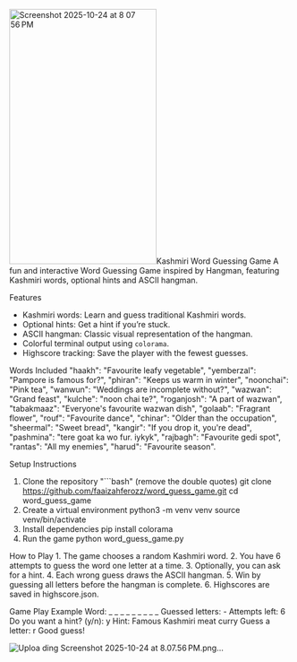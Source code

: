 <img width="263" height="455" alt="Screenshot 2025-10-24 at 8 07 56 PM" src="https://github.com/user-attachments/assets/3d97ca18-83a6-4b2c-ad16-22e3ef33e437" />Kashmiri Word Guessing Game 
A fun and interactive Word Guessing Game inspired by Hangman, featuring Kashmiri words, optional hints and ASCII hangman.  

Features
- Kashmiri words: Learn and guess traditional Kashmiri words.  
- Optional hints: Get a hint if you’re stuck.  
- ASCII hangman: Classic visual representation of the hangman.  
- Colorful terminal output using `colorama`.  
- Highscore tracking: Save the player with the fewest guesses. 

Words Included
    "haakh": "Favourite leafy vegetable",
    "yemberzal": "Pampore is famous for?",
    "phiran": "Keeps us warm in winter",
    "noonchai": "Pink tea",
    "wanwun": "Weddings are incomplete without?",
    "wazwan": "Grand feast",
    "kulche": "noon chai te?",
    "roganjosh": "A part of wazwan",
    "tabakmaaz": "Everyone's favourite wazwan dish",
    "golaab": "Fragrant flower",
    "rouf": "Favourite dance",
    "chinar": "Older than the occupation",
    "sheermal": "Sweet bread",
    "kangir": "If you drop it, you're dead",
    "pashmina": "tere goat ka wo fur. iykyk",
    "rajbagh": "Favourite gedi spot",
    "rantas": "All my enemies",
    "harud": "Favourite season".

Setup Instructions
  1. Clone the repository
  "```bash" (remove the double quotes)
  git clone https://github.com/faaizahferozz/word_guess_game.git
  cd word_guess_game
  2.	Create a virtual environment
  python3 -m venv venv
  source venv/bin/activate
  3.	Install dependencies
  pip install colorama
  4.	Run the game
  python word_guess_game.py


How to Play
	1.	The game chooses a random Kashmiri word.
	2.	You have 6 attempts to guess the word one letter at a time.
	3.	Optionally, you can ask for a hint.
	4.	Each wrong guess draws the ASCII hangman.
	5.	Win by guessing all letters before the hangman is complete.
	6.	Highscores are saved in highscore.json.

Game Play Example 
Word: _ _ _ _ _ _ _ _ _
Guessed letters: -
Attempts left: 6
Do you want a hint? (y/n): y
Hint: Famous Kashmiri meat curry
Guess a letter: r
Good guess!
    
![Uploa<img width="263" height="455" alt="Screenshot 2025-10-24 at 8 08 09 PM" src="https://github.com/user-attachments/assets/a6587625-82ee-48e2-8ab6-b55278f6adf6" />
ding Screenshot 2025-10-24 at 8.07.56 PM.png…]()

    

